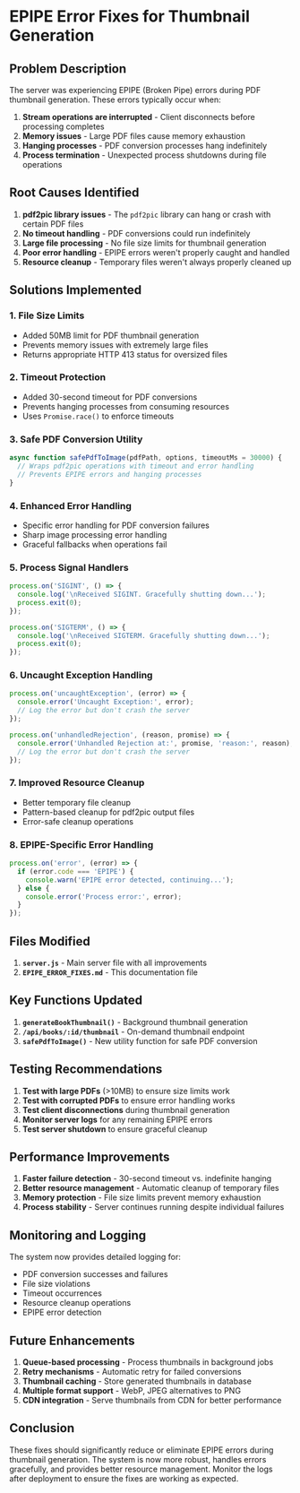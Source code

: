 # EPIPE Error Fixes for Thumbnail Generation

## Problem Description

The server was experiencing EPIPE (Broken Pipe) errors during PDF thumbnail generation. These errors typically occur when:

1. **Stream operations are interrupted** - Client disconnects before processing completes
2. **Memory issues** - Large PDF files cause memory exhaustion
3. **Hanging processes** - PDF conversion processes hang indefinitely
4. **Process termination** - Unexpected process shutdowns during file operations

## Root Causes Identified

1. **pdf2pic library issues** - The `pdf2pic` library can hang or crash with certain PDF files
2. **No timeout handling** - PDF conversions could run indefinitely
3. **Large file processing** - No file size limits for thumbnail generation
4. **Poor error handling** - EPIPE errors weren't properly caught and handled
5. **Resource cleanup** - Temporary files weren't always properly cleaned up

## Solutions Implemented

### 1. **File Size Limits**
- Added 50MB limit for PDF thumbnail generation
- Prevents memory issues with extremely large files
- Returns appropriate HTTP 413 status for oversized files

### 2. **Timeout Protection**
- Added 30-second timeout for PDF conversions
- Prevents hanging processes from consuming resources
- Uses `Promise.race()` to enforce timeouts

### 3. **Safe PDF Conversion Utility**
```javascript
async function safePdfToImage(pdfPath, options, timeoutMs = 30000) {
  // Wraps pdf2pic operations with timeout and error handling
  // Prevents EPIPE errors and hanging processes
}
```

### 4. **Enhanced Error Handling**
- Specific error handling for PDF conversion failures
- Sharp image processing error handling
- Graceful fallbacks when operations fail

### 5. **Process Signal Handlers**
```javascript
process.on('SIGINT', () => {
  console.log('\nReceived SIGINT. Gracefully shutting down...');
  process.exit(0);
});

process.on('SIGTERM', () => {
  console.log('\nReceived SIGTERM. Gracefully shutting down...');
  process.exit(0);
});
```

### 6. **Uncaught Exception Handling**
```javascript
process.on('uncaughtException', (error) => {
  console.error('Uncaught Exception:', error);
  // Log the error but don't crash the server
});

process.on('unhandledRejection', (reason, promise) => {
  console.error('Unhandled Rejection at:', promise, 'reason:', reason);
  // Log the error but don't crash the server
});
```

### 7. **Improved Resource Cleanup**
- Better temporary file cleanup
- Pattern-based cleanup for pdf2pic output files
- Error-safe cleanup operations

### 8. **EPIPE-Specific Error Handling**
```javascript
process.on('error', (error) => {
  if (error.code === 'EPIPE') {
    console.warn('EPIPE error detected, continuing...');
  } else {
    console.error('Process error:', error);
  }
});
```

## Files Modified

1. **`server.js`** - Main server file with all improvements
2. **`EPIPE_ERROR_FIXES.md`** - This documentation file

## Key Functions Updated

1. **`generateBookThumbnail()`** - Background thumbnail generation
2. **`/api/books/:id/thumbnail`** - On-demand thumbnail endpoint
3. **`safePdfToImage()`** - New utility function for safe PDF conversion

## Testing Recommendations

1. **Test with large PDFs** (>10MB) to ensure size limits work
2. **Test with corrupted PDFs** to ensure error handling works
3. **Test client disconnections** during thumbnail generation
4. **Monitor server logs** for any remaining EPIPE errors
5. **Test server shutdown** to ensure graceful cleanup

## Performance Improvements

1. **Faster failure detection** - 30-second timeout vs. indefinite hanging
2. **Better resource management** - Automatic cleanup of temporary files
3. **Memory protection** - File size limits prevent memory exhaustion
4. **Process stability** - Server continues running despite individual failures

## Monitoring and Logging

The system now provides detailed logging for:
- PDF conversion successes and failures
- File size violations
- Timeout occurrences
- Resource cleanup operations
- EPIPE error detection

## Future Enhancements

1. **Queue-based processing** - Process thumbnails in background jobs
2. **Retry mechanisms** - Automatic retry for failed conversions
3. **Thumbnail caching** - Store generated thumbnails in database
4. **Multiple format support** - WebP, JPEG alternatives to PNG
5. **CDN integration** - Serve thumbnails from CDN for better performance

## Conclusion

These fixes should significantly reduce or eliminate EPIPE errors during thumbnail generation. The system is now more robust, handles errors gracefully, and provides better resource management. Monitor the logs after deployment to ensure the fixes are working as expected.

